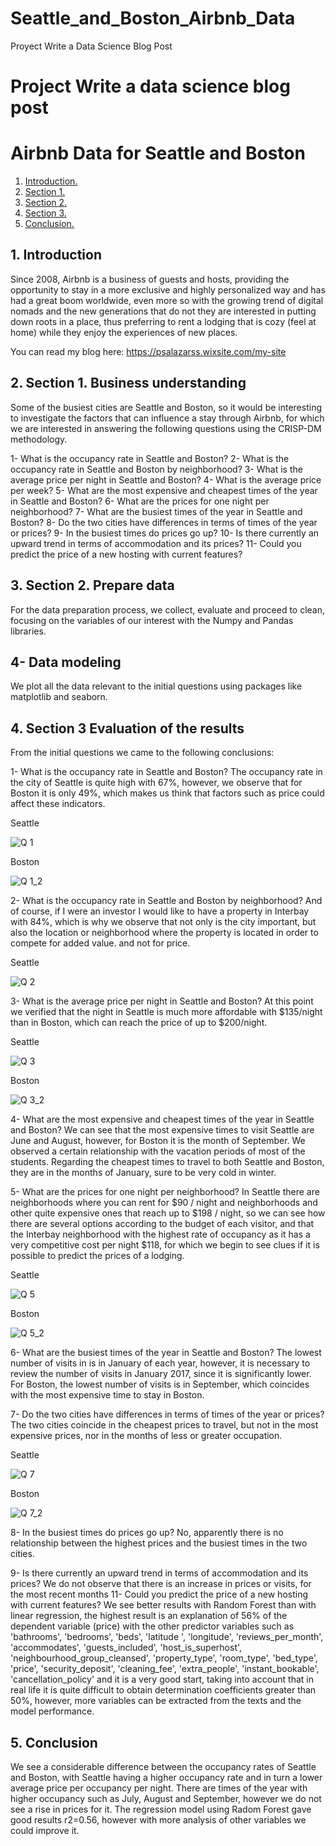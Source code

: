 # Seattle_and_Boston_Airbnb_Data
Proyect Write a Data Science Blog Post
# Project Write a data science blog post
# Airbnb Data for Seattle and Boston


1. [ Introduction. ](#intro)
2. [ Section 1. ](#section1)
3. [ Section 2. ](#section2)
4. [ Section 3. ](#section3)
5. [ Conclusion. ](#conclusion)





















<a name="intro"></a>
## 1. Introduction

Since 2008, Airbnb is a business of guests and hosts, providing the opportunity to stay in a more exclusive and highly personalized way and has had a great boom worldwide, even more so with the growing trend of digital nomads and the new generations that do not they are interested in putting down roots in a place, thus preferring to rent a lodging that is cozy (feel at home) while they enjoy the experiences of new places.


You can read my blog here: https://psalazarss.wixsite.com/my-site


<a name="section1"></a>
## 2. Section 1. Business understanding


Some of the busiest cities are Seattle and Boston, so it would be interesting to investigate the factors that can influence a stay through Airbnb, for which we are interested in answering the following questions using the CRISP-DM methodology.

1- What is the occupancy rate in Seattle and Boston?
2- What is the occupancy rate in Seattle and Boston by neighborhood?
3- What is the average price per night in Seattle and Boston?
4- What is the average price per week?
5- What are the most expensive and cheapest times of the year in Seattle and Boston?
6- What are the prices for one night per neighborhood?
7- What are the busiest times of the year in Seattle and Boston?
8- Do the two cities have differences in terms of times of the year or prices?
9- In the busiest times do prices go up?
10- Is there currently an upward trend in terms of accommodation and its prices?
11- Could you predict the price of a new hosting with current features?

<a name="section2"></a>
## 3. Section 2. Prepare data

For the data preparation process, we collect, evaluate and proceed to clean, focusing on the variables of our interest with the Numpy and Pandas libraries.
## 4- Data modeling
We plot all the data relevant to the initial questions using packages like matplotlib and seaborn.

<a name="section3"></a>
## 4. Section 3 Evaluation of the results
From the initial questions we came to the following conclusions:

1- What is the occupancy rate in Seattle and Boston?
The occupancy rate in the city of Seattle is quite high with 67%, however, we observe that for Boston it is only 49%, which makes us think that factors such as price could affect these indicators.

Seattle

![Q 1](/images/1.png "Q 1")


Boston

![Q 1_2](/images/1_2.png "Q 1_2")


2- What is the occupancy rate in Seattle and Boston by neighborhood?
And of course, if I were an investor I would like to have a property in Interbay with 84%, which is why we observe that not only is the city important, but also the location or neighborhood where the property is located in order to compete for added value. and not for price.

Seattle

![Q 2](/images/2.png "Q 2")




3- What is the average price per night in Seattle and Boston?
At this point we verified that the night in Seattle is much more affordable with $135/night than in Boston, which can reach the price of up to $200/night.

Seattle

![Q 3](/images/3.png "Q 3")


Boston

![Q 3_2](/images/3_2.png "Q 3_2")


4- What are the most expensive and cheapest times of the year in Seattle and Boston?
We can see that the most expensive times to visit Seattle are June and August, however, for Boston it is the month of September. We observed a certain relationship with the vacation periods of most of the students.
Regarding the cheapest times to travel to both Seattle and Boston, they are in the months of January, sure to be very cold in winter.

5- What are the prices for one night per neighborhood?
In Seattle there are neighborhoods where you can rent for $90 / night and neighborhoods and other quite expensive ones that reach up to $198 / night, so we can see how there are several options according to the budget of each visitor, and that the Interbay neighborhood with the highest rate of occupancy as it has a very competitive cost per night $118, for which we begin to see clues if it is possible to predict the prices of a lodging.

Seattle

![Q 5](/images/5.png "Q 5")


Boston

![Q 5_2](/images/5_2.png "Q 5_2")




6- What are the busiest times of the year in Seattle and Boston?
The lowest number of visits in is in January of each year, however, it is necessary to review the number of visits in January 2017, since it is significantly lower.
For Boston, the lowest number of visits is in September, which coincides with the most expensive time to stay in Boston.

7- Do the two cities have differences in terms of times of the year or prices?
The two cities coincide in the cheapest prices to travel, but not in the most expensive prices, nor in the months of less or greater occupation.

Seattle

![Q 7](/images/7.png "Q 7")


Boston

![Q 7_2](/images/7_2.png "Q 7_2")


8- In the busiest times do prices go up?
No, apparently there is no relationship between the highest prices and the busiest times in the two cities.

9- Is there currently an upward trend in terms of accommodation and its prices?
We do not observe that there is an increase in prices or visits, for the most recent months
11- Could you predict the price of a new hosting with current features?
We see better results with Random Forest than with linear regression, the highest result is an explanation of 56% of the dependent variable (price) with the other predictor variables such as 'bathrooms', 'bedrooms', 'beds', 'latitude ', 'longitude', 'reviews_per_month', 'accommodates', 'guests_included', 'host_is_superhost', 'neighbourhood_group_cleansed', 'property_type', 'room_type', 'bed_type', 'price', 'security_deposit', 'cleaning_fee', 'extra_people', 'instant_bookable', 'cancellation_policy' and it is a very good start, taking into account that in real life it is quite difficult to obtain determination coefficients greater than 50%, however, more variables can be extracted from the texts and the model performance.


<a name="conclusion"></a>


## 5. Conclusion

We see a considerable difference between the occupancy rates of Seattle and Boston, with Seattle having a higher occupancy rate and in turn a lower average price per occupancy per night.
There are times of the year with higher occupancy such as July, August and September, however we do not see a rise in prices for it.
The regression model using Radom Forest gave good results r2=0.56, however with more analysis of other variables we could improve it.
